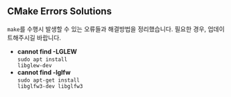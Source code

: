 

## CMake Errors Solutions
<code>make</code>를 수행시 발생할 수 있는 오류들과 해결방법을 정리했습니다. 필요한 경우, 업데이트해주시길 바랍니다.
- **cannot find -LGLEW**<br>
    <code>sudo apt install libglew-dev</code>
- **cannot find -lglfw**<br>
    <code>sudo apt-get install libglfw3-dev libglfw3</code>
